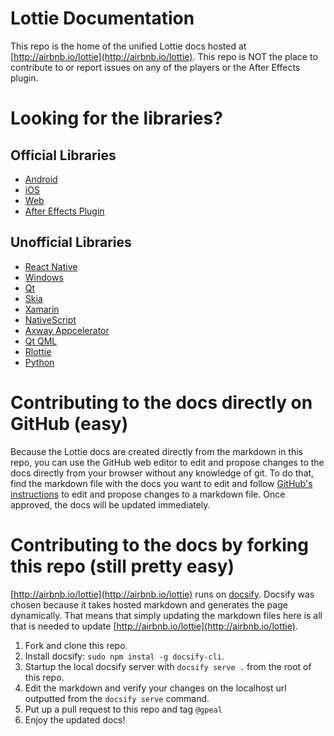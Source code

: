 # Lottie Documentation

This repo is the home of the unified Lottie docs hosted at [http://airbnb.io/lottie](http://airbnb.io/lottie). This repo is NOT the place to contribute to or report issues on any of the players or the After Effects plugin.

# Looking for the libraries?
## Official Libraries
* [Android](https://github.com/airbnb/lottie-android/)
* [iOS](https://github.com/airbnb/lottie-ios/)
* [Web](https://github.com/airbnb/lottie-web/)
* [After Effects Plugin](https://github.com/airbnb/lottie-web/)

## Unofficial Libraries
* [React Native](https://github.com/lottie-react-native/lottie-react-native)
* [Windows](https://github.com/windows-toolkit/Lottie-Windows)
* [Qt](https://blog.qt.io/blog/2019/03/08/announcing-qtlottie/)
* [Skia](https://skia.org/user/modules/skottie)
* [Xamarin](https://github.com/martijn00/LottieXamarin)
* [NativeScript](https://github.com/bradmartin/nativescript-lottie)
* [Axway Appcelerator](https://github.com/m1ga/ti.animation)
* [Qt QML](https://sea-region.github.com/kbroulik/lottie-qml)
* [Rlottie](https://github.com/Samsung/rlottie)
* [Python](https://gitlab.com/mattia.basaglia/python-lottie)


# Contributing to the docs directly on GitHub (easy)
Because the Lottie docs are created directly from the markdown in this repo, you can use the GitHub web editor to edit and propose changes to the docs directly from your browser without any knowledge of git.
To do that, find the markdown file with the docs you want to edit and follow [GitHub's instructions](https://docs.github.com/en/free-pro-team@latest/github/managing-files-in-a-repository/editing-files-in-another-users-repository) to edit and propose changes to a markdown file. Once approved, the docs will be updated immediately.

# Contributing to the docs by forking this repo (still pretty easy)
[http://airbnb.io/lottie](http://airbnb.io/lottie) runs on [docsify](https://docsify.js.org/#/?id=docsify). Docsify was chosen because it takes hosted markdown and generates the page dynamically. That means that simply updating the markdown files here is all that is needed to update [http://airbnb.io/lottie](http://airbnb.io/lottie).

1. Fork and clone this repo.
1. Install docsify: `sudo npm instal -g docsify-cli`.
1. Startup the local docsify server with `docsify serve .` from the root of this repo.
1. Edit the markdown and verify your changes on the localhost url outputted from the `docsify serve` command.
1. Put up a pull request to this repo and tag `@gpeal`
1. Enjoy the updated docs!